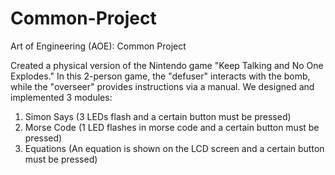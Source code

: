 # Common-Project

Art of Engineering (AOE): Common Project

Created a physical version of the Nintendo game "Keep Talking and No One Explodes." In this 2-person game, the "defuser" interacts with the bomb, while the "overseer" provides instructions via a manual. We designed and implemented 3 modules:

1. Simon Says (3 LEDs flash and a certain button must be pressed)
2. Morse Code (1 LED flashes in morse code and a certain button must be pressed)
3. Equations (An equation is shown on the LCD screen and a certain button must be pressed)
